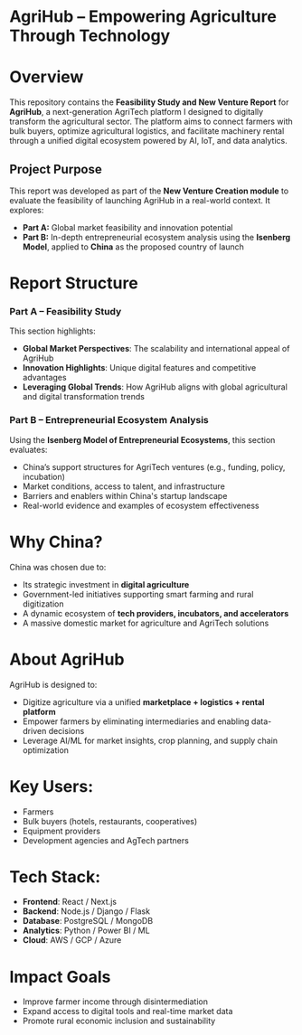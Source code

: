 # AgriHub – Empowering Agriculture Through Technology
# Overview
This repository contains the **Feasibility Study and New Venture Report** for **AgriHub**, a next-generation AgriTech platform I designed to digitally transform the agricultural sector. The platform aims to connect farmers with bulk buyers, optimize agricultural logistics, and facilitate machinery rental through a unified digital ecosystem powered by AI, IoT, and data analytics.
## Project Purpose
This report was developed as part of the **New Venture Creation module** to evaluate the feasibility of launching AgriHub in a real-world context. It explores:
- **Part A:** Global market feasibility and innovation potential  
- **Part B:** In-depth entrepreneurial ecosystem analysis using the **Isenberg Model**, applied to **China** as the proposed country of launch
# Report Structure
### Part A – Feasibility Study
This section highlights:
- **Global Market Perspectives**: The scalability and international appeal of AgriHub  
- **Innovation Highlights**: Unique digital features and competitive advantages  
- **Leveraging Global Trends**: How AgriHub aligns with global agricultural and digital transformation trends
### Part B – Entrepreneurial Ecosystem Analysis
Using the **Isenberg Model of Entrepreneurial Ecosystems**, this section evaluates:
- China’s support structures for AgriTech ventures (e.g., funding, policy, incubation)
- Market conditions, access to talent, and infrastructure
- Barriers and enablers within China's startup landscape
- Real-world evidence and examples of ecosystem effectiveness
# Why China?
China was chosen due to:
- Its strategic investment in **digital agriculture**
- Government-led initiatives supporting smart farming and rural digitization
- A dynamic ecosystem of **tech providers, incubators, and accelerators**
- A massive domestic market for agriculture and AgriTech solutions
# About AgriHub
AgriHub is designed to:
- Digitize agriculture via a unified **marketplace + logistics + rental platform**
- Empower farmers by eliminating intermediaries and enabling data-driven decisions
- Leverage AI/ML for market insights, crop planning, and supply chain optimization
# Key Users:
- Farmers
- Bulk buyers (hotels, restaurants, cooperatives)
- Equipment providers
- Development agencies and AgTech partners
# Tech Stack:
- **Frontend**: React / Next.js  
- **Backend**: Node.js / Django / Flask  
- **Database**: PostgreSQL / MongoDB  
- **Analytics**: Python / Power BI / ML  
- **Cloud**: AWS / GCP / Azure  
# Impact Goals
- Improve farmer income through disintermediation  
- Expand access to digital tools and real-time market data  
- Promote rural economic inclusion and sustainability  
